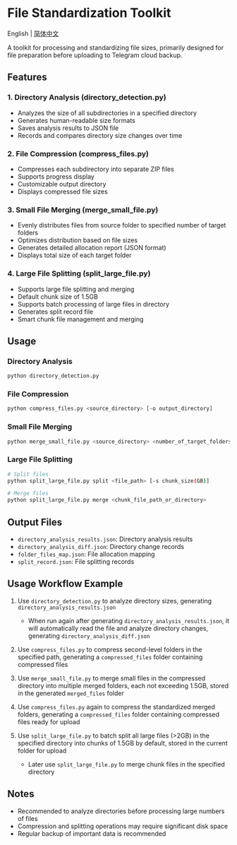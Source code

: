 # File Standardization Toolkit

English | [简体中文](README-CN.md)

A toolkit for processing and standardizing file sizes, primarily designed for file preparation before uploading to Telegram cloud backup.

## Features

### 1. Directory Analysis (directory_detection.py)
- Analyzes the size of all subdirectories in a specified directory
- Generates human-readable size formats
- Saves analysis results to JSON file
- Records and compares directory size changes over time

### 2. File Compression (compress_files.py)
- Compresses each subdirectory into separate ZIP files
- Supports progress display
- Customizable output directory
- Displays compressed file sizes

### 3. Small File Merging (merge_small_file.py)
- Evenly distributes files from source folder to specified number of target folders
- Optimizes distribution based on file sizes
- Generates detailed allocation report (JSON format)
- Displays total size of each target folder

### 4. Large File Splitting (split_large_file.py)
- Supports large file splitting and merging
- Default chunk size of 1.5GB
- Supports batch processing of large files in directory
- Generates split record file
- Smart chunk file management and merging

## Usage

### Directory Analysis
```bash
python directory_detection.py
```

### File Compression
```bash
python compress_files.py <source_directory> [-o output_directory]
```

### Small File Merging
```bash
python merge_small_file.py <source_directory> <number_of_target_folders>
```

### Large File Splitting
```bash
# Split files
python split_large_file.py split <file_path> [-s chunk_size(GB)]

# Merge files
python split_large_file.py merge <chunk_file_path_or_directory>
```

## Output Files
- `directory_analysis_results.json`: Directory analysis results
- `directory_analysis_diff.json`: Directory change records
- `folder_files_map.json`: File allocation mapping
- `split_record.json`: File splitting records

## Usage Workflow Example

1. Use `directory_detection.py` to analyze directory sizes, generating `directory_analysis_results.json`
    - When run again after generating `directory_analysis_results.json`, it will automatically read the file and analyze directory changes, generating `directory_analysis_diff.json`

2. Use `compress_files.py` to compress second-level folders in the specified path, generating a `compressed_files` folder containing compressed files

3. Use `merge_small_file.py` to merge small files in the compressed directory into multiple merged folders, each not exceeding 1.5GB, stored in the generated `merged_files` folder

4. Use `compress_files.py` again to compress the standardized merged folders, generating a `compressed_files` folder containing compressed files ready for upload

5. Use `split_large_file.py` to batch split all large files (>2GB) in the specified directory into chunks of 1.5GB by default, stored in the current folder for upload
    - Later use `split_large_file.py` to merge chunk files in the specified directory

## Notes
- Recommended to analyze directories before processing large numbers of files
- Compression and splitting operations may require significant disk space
- Regular backup of important data is recommended
